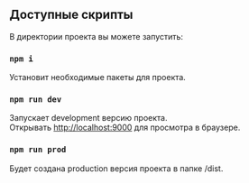 ## Доступные скрипты

В директории проекта вы можете запустить:

### `npm i`

Установит необходимые пакеты для проекта.<br />

### `npm run dev`

Запускает development версию проекта.<br />
Открывать [http://localhost:9000](http://localhost:9000) для просмотра в браузере.

### `npm run prod`

Будет создана production версия проекта в папке /dist.<br />
